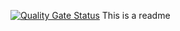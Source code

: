[![Quality Gate Status](https://sonarcloud.io/api/project_badges/measure?project=jonasstDev_leetcode&metric=alert_status)](https://sonarcloud.io/summary/new_code?id=jonasstDev_leetcode)
This is a readme
